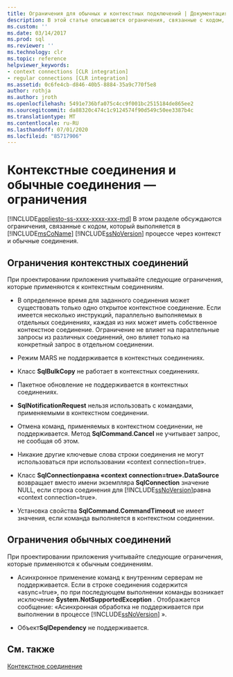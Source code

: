 ```yaml
---
title: Ограничения для обычных и контекстных подключений | Документация Майкрософт
description: В этой статье описываются ограничения, связанные с кодом, выполняемым в Microsoft SQL Server процессом через контекст и обычные соединения.
ms.custom: ''
ms.date: 03/14/2017
ms.prod: sql
ms.reviewer: ''
ms.technology: clr
ms.topic: reference
helpviewer_keywords:
- context connections [CLR integration]
- regular connections [CLR integration]
ms.assetid: 0c6fe4cb-d846-40b5-8884-35a9c770f5e8
author: rothja
ms.author: jroth
ms.openlocfilehash: 5491e736bfa075c4cc9f001bc2515184de865ee2
ms.sourcegitcommit: da88320c474c1c9124574f90d549c50ee3387b4c
ms.translationtype: MT
ms.contentlocale: ru-RU
ms.lasthandoff: 07/01/2020
ms.locfileid: "85717906"
---
```

# <a name="context-connections-and-regular-connections---restrictions"></a>Контекстные соединения и обычные соединения — ограничения
[!INCLUDE[appliesto-ss-xxxx-xxxx-xxx-md](../../../includes/applies-to-version/sqlserver.md)]
  В этом разделе обсуждаются ограничения, связанные с кодом, который выполняется в [!INCLUDE[msCoName](../../../includes/msconame-md.md)] [!INCLUDE[ssNoVersion](../../../includes/ssnoversion-md.md)] процессе через контекст и обычные соединения.  
  
## <a name="restrictions-on-context-connections"></a>Ограничения контекстных соединений  
 При проектировании приложения учитывайте следующие ограничения, которые применяются к контекстным соединениям.  
  
-   В определенное время для заданного соединения может существовать только одно открытое контекстное соединение. Если имеется несколько инструкций, параллельно выполняемых в отдельных соединениях, каждая из них может иметь собственное контекстное соединение. Ограничение не влияет на параллельные запросы из различных соединений, оно влияет только на конкретный запрос в отдельном соединении.  
  
-   Режим MARS не поддерживается в контекстных соединениях.  
  
-   Класс **SqlBulkCopy** не работает в контекстных соединениях.  
  
-   Пакетное обновление не поддерживается в контекстных соединениях.  
  
-   **SqlNotificationRequest** нельзя использовать с командами, применяемыми в контекстном соединении.  
  
-   Отмена команд, применяемых в контекстном соединении, не поддерживается. Метод **SqlCommand.Cancel** не учитывает запрос, не сообщая об этом.  
  
-   Никакие другие ключевые слова строки соединения не могут использоваться при использовании «context connection=true».  
  
-   Класс **SqlConnectionравна «context connection=true».DataSource** возвращает вместо имени экземпляра **SqlConnection** значение NULL, если строка соединения для [!INCLUDE[ssNoVersion](../../../includes/ssnoversion-md.md)]равна «context connection=true».  
  
-   Установка свойства **SqlCommand.CommandTimeout** не имеет значения, если команда выполняется в контекстном соединении.  
  
## <a name="restrictions-on-regular-connections"></a>Ограничения обычных соединений  
 При проектировании приложения учитывайте следующие ограничения, которые применяются к обычным соединениям.  
  
-   Асинхронное применение команд к внутренним серверам не поддерживается. Если в строке соединения содержится «async=true», по при последующем выполнении команды возникает исключение **System.NotSupportedException** . Отображается сообщение: «Асинхронная обработка не поддерживается при выполнении в процессе [!INCLUDE[ssNoVersion](../../../includes/ssnoversion-md.md)] ».  
  
-   Объект**SqlDependency** не поддерживается.  
  
## <a name="see-also"></a>См. также  
 [Контекстное соединение](../../../relational-databases/clr-integration/data-access/context-connection.md)  
  
  
